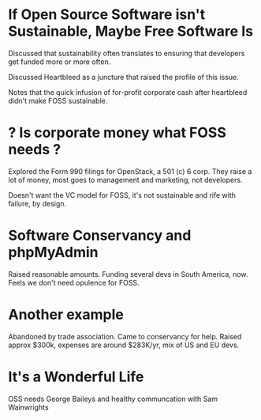 # If Open Source Software isn't Sustainable, Maybe Free Software Is

Discussed that sustainability often translates to ensuring that developers
get funded more or more often.

Discussed Heartbleed as a juncture that raised the profile of this issue.

Notes that the quick infusion of for-profit corporate cash after heartbleed
didn't make FOSS sustainable.

# ? Is corporate money what FOSS needs ?

Explored the Form 990 filings for OpenStack, a 501 (c) 6 corp.
They raise a lot of money, most goes to management and marketing, not developers.

Doesn't want the VC model for FOSS, it's not sustainable and rife with failure, by
design.

# Software Conservancy and phpMyAdmin

Raised reasonable amounts. Funding several devs in South America, now.
Feels we don't need opulence for FOSS.

# Another example

Abandoned by trade association. Came to conservancy for help. Raised approx $300k, expenses are around
$283K/yr, mix of US and EU devs.

# It's a Wonderful Life

OSS needs George Baileys and healthy communcation with Sam Wainwrights
